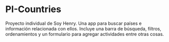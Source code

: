 # PI-Countries
Proyecto individual de Soy Henry. Una app para buscar países e información relacionada con ellos. Incluye una barra de búsqueda, filtros, ordenamientos y un formulario para agregar actividades entre otras cosas.
